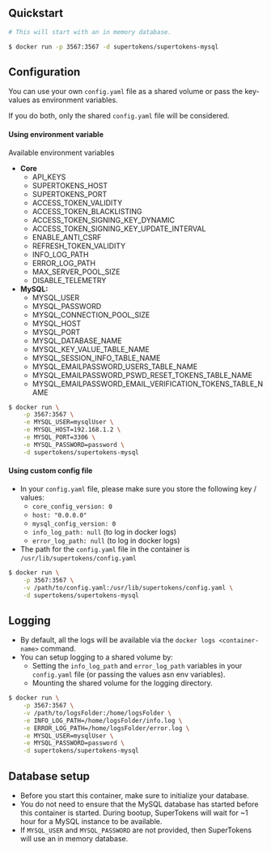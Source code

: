 ## Quickstart
```bash
# This will start with an in memory database.

$ docker run -p 3567:3567 -d supertokens/supertokens-mysql
```

## Configuration
You can use your own `config.yaml` file as a shared volume or pass the key-values as environment variables. 

If you do both, only the shared `config.yaml` file will be considered.
  
#### Using environment variable
Available environment variables
- **Core**
	- API\_KEYS
	- SUPERTOKENS\_HOST
	- SUPERTOKENS\_PORT
	- ACCESS\_TOKEN\_VALIDITY
	- ACCESS\_TOKEN\_BLACKLISTING
	- ACCESS\_TOKEN\_SIGNING\_KEY\_DYNAMIC
	- ACCESS\_TOKEN\_SIGNING\_KEY\_UPDATE\_INTERVAL
	- ENABLE\_ANTI\_CSRF
	- REFRESH\_TOKEN\_VALIDITY
	- INFO\_LOG\_PATH
	- ERROR\_LOG\_PATH
    - MAX\_SERVER\_POOL\_SIZE
	- DISABLE\_TELEMETRY
- **MySQL:**	
	- MYSQL\_USER
	- MYSQL\_PASSWORD
	- MYSQL\_CONNECTION\_POOL\_SIZE
	- MYSQL\_HOST
	- MYSQL\_PORT
	- MYSQL\_DATABASE\_NAME
	- MYSQL\_KEY\_VALUE\_TABLE\_NAME
	- MYSQL\_SESSION\_INFO\_TABLE\_NAME
	- MYSQL\_EMAILPASSWORD\_USERS\_TABLE\_NAME
	- MYSQL\_EMAILPASSWORD\_PSWD\_RESET\_TOKENS\_TABLE\_NAME
	- MYSQL\_EMAILPASSWORD\_EMAIL\_VERIFICATION\_TOKENS\_TABLE\_NAME
  

```bash
$ docker run \
	-p 3567:3567 \
	-e MYSQL_USER=mysqlUser \
	-e MYSQL_HOST=192.168.1.2 \
	-e MYSQL_PORT=3306 \
	-e MYSQL_PASSWORD=password \
	-d supertokens/supertokens-mysql
```

#### Using custom config file
- In your `config.yaml` file, please make sure you store the following key / values:
  - `core_config_version: 0`
  - `host: "0.0.0.0"`
  - `mysql_config_version: 0`
  - `info_log_path: null` (to log in docker logs)
  - `error_log_path: null` (to log in docker logs)
- The path for the `config.yaml` file in the container is `/usr/lib/supertokens/config.yaml`

```bash
$ docker run \
	-p 3567:3567 \
	-v /path/to/config.yaml:/usr/lib/supertokens/config.yaml \
	-d supertokens/supertokens-mysql
```

## Logging
- By default, all the logs will be available via the `docker logs <container-name>` command.
- You can setup logging to a shared volume by:
	- Setting the `info_log_path` and `error_log_path` variables in your `config.yaml` file (or passing the values asn env variables).
	- Mounting the shared volume for the logging directory.

```bash
$ docker run \
	-p 3567:3567 \
	-v /path/to/logsFolder:/home/logsFolder \
	-e INFO_LOG_PATH=/home/logsFolder/info.log \
	-e ERROR_LOG_PATH=/home/logsFolder/error.log \
	-e MYSQL_USER=mysqlUser \
	-e MYSQL_PASSWORD=password \
	-d supertokens/supertokens-mysql
```

## Database setup
- Before you start this container, make sure to initialize your database.
- You do not need to ensure that the MySQL database has started before this container is started. During bootup, SuperTokens will wait for ~1 hour for a MySQL instance to be available.
- If ```MYSQL_USER``` and ```MYSQL_PASSWORD``` are not provided, then SuperTokens will use an in memory database.